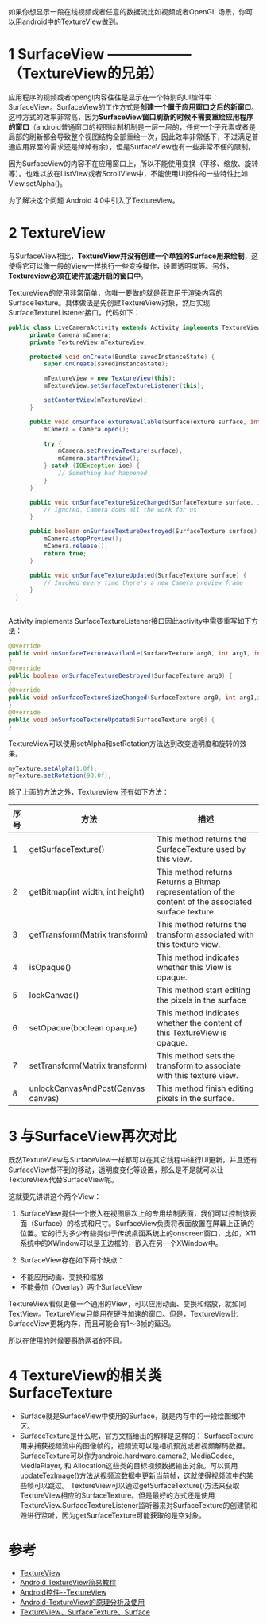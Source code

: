 
如果你想显示一段在线视频或者任意的数据流比如视频或者OpenGL 场景，你可以用android中的TextureView做到。

# 1 SurfaceView ——————（TextureView的兄弟）
应用程序的视频或者opengl内容往往是显示在一个特别的UI控件中：SurfaceView。SurfaceView的工作方式是**创建一个置于应用窗口之后的新窗口**。这种方式的效率非常高，因为**SurfaceView窗口刷新的时候不需要重绘应用程序的窗口**（android普通窗口的视图绘制机制是一层一层的，任何一个子元素或者是局部的刷新都会导致整个视图结构全部重绘一次，因此效率非常低下，不过满足普通应用界面的需求还是绰绰有余），但是SurfaceView也有一些非常不便的限制。

因为SurfaceView的内容不在应用窗口上，所以不能使用变换（平移、缩放、旋转等）。也难以放在ListView或者ScrollView中，不能使用UI控件的一些特性比如View.setAlpha()。

为了解决这个问题 Android 4.0中引入了TextureView。

# 2 TextureView

与SurfaceView相比，**TextureView并没有创建一个单独的Surface用来绘制**，这使得它可以像一般的View一样执行一些变换操作，设置透明度等。另外，**Textureview必须在硬件加速开启的窗口中**。

TextureView的使用非常简单，你唯一要做的就是获取用于渲染内容的SurfaceTexture。具体做法是先创建TextureView对象，然后实现SurfaceTextureListener接口，代码如下：

```java
public class LiveCameraActivity extends Activity implements TextureView.SurfaceTextureListener {
      private Camera mCamera;
      private TextureView mTextureView;

      protected void onCreate(Bundle savedInstanceState) {
          super.onCreate(savedInstanceState);

          mTextureView = new TextureView(this);
          mTextureView.setSurfaceTextureListener(this);

          setContentView(mTextureView);
      }

      public void onSurfaceTextureAvailable(SurfaceTexture surface, int width, int height) {
          mCamera = Camera.open();

          try {
              mCamera.setPreviewTexture(surface);
              mCamera.startPreview();
          } catch (IOException ioe) {
              // Something bad happened
          }
      }

      public void onSurfaceTextureSizeChanged(SurfaceTexture surface, int width, int height) {
          // Ignored, Camera does all the work for us
      }

      public boolean onSurfaceTextureDestroyed(SurfaceTexture surface) {
          mCamera.stopPreview();
          mCamera.release();
          return true;
      }

      public void onSurfaceTextureUpdated(SurfaceTexture surface) {
          // Invoked every time there's a new Camera preview frame
      }
  }
 
```


Activity implements SurfaceTextureListener接口因此activity中需要重写如下方法：
```java
@Override
public void onSurfaceTextureAvailable(SurfaceTexture arg0, int arg1, int arg2) {
}
@Override
public boolean onSurfaceTextureDestroyed(SurfaceTexture arg0) {
}
@Override
public void onSurfaceTextureSizeChanged(SurfaceTexture arg0, int arg1,int arg2) {
}
@Override
public void onSurfaceTextureUpdated(SurfaceTexture arg0) {
}
```


TextureView可以使用setAlpha和setRotation方法达到改变透明度和旋转的效果。
```java
myTexture.setAlpha(1.0f);
myTexture.setRotation(90.0f);
```

除了上面的方法之外，TextureView 还有如下方法：

序号 |	方法 | 描述
-- | -- | --
1	| getSurfaceTexture()                       | This method returns the SurfaceTexture used by this view.
2	| getBitmap(int width, int height)          | This method returns Returns a Bitmap representation of the content of the associated surface texture.
3	| getTransform(Matrix transform)            | This method returns the transform associated with this texture view.
4	| isOpaque()                                | This method indicates whether this View is opaque.
5	| lockCanvas()                              | This method start editing the pixels in the surface
6	| setOpaque(boolean opaque)                 | This method indicates whether the content of this TextureView is opaque.
7	| setTransform(Matrix transform)            | This method sets the transform to associate with this texture view.
8	| unlockCanvasAndPost(Canvas canvas)        | This method finish editing pixels in the surface.


# 3 与SurfaceView再次对比

既然TextureView与SurfaceView一样都可以在其它线程中进行UI更新，并且还有SurfaceView做不到的移动，透明度变化等设置，那么是不是就可以让TextureView代替SurfaceView呢。

这就要先讲讲这个两个View：

1. SurfaceView提供一个嵌入在视图层次上的专用绘制表面，我们可以控制该表面（Surface）的格式和尺寸。SurfaceView负责将表面放置在屏幕上正确的位置。它的行为多少有些类似于传统桌面系统上的onscreen窗口，比如，X11系统中的XWindow可以是无边框的，嵌入在另一个XWindow中。

2. SurfaceView存在如下两个缺点：
* 不能应用动画、变换和缩放
* 不能叠加（Overlay）两个SurfaceView

TextureView看似更像一个通用的View，可以应用动画、变换和缩放，就如同TextView。TextureView只能用在硬件加速的窗口。但是，TextureView比SurfaceView更耗内存，而且可能会有1～3帧的延迟。

所以在使用的时候要斟酌两者的不同。

# 4 TextureView的相关类SurfaceTexture
* Surface就是SurfaceView中使用的Surface，就是内存中的一段绘图缓冲区。 
* SurfaceTexture是什么呢，官方文档给出的解释是这样的：
SurfaceTexture用来捕获视频流中的图像帧的，视频流可以是相机预览或者视频解码数据。SurfaceTexture可以作为android.hardware.camera2, MediaCodec, MediaPlayer, 和 Allocation这些类的目标视频数据输出对象。可以调用updateTexImage()方法从视频流数据中更新当前帧，这就使得视频流中的某些帧可以跳过。
TextureView可以通过getSurfaceTexture()方法来获取TextureView相应的SurfaceTexture。但是最好的方式还是使用TextureView.SurfaceTextureListener监听器来对SurfaceTexture的创建销和毁进行监听，因为getSurfaceTexture可能获取的是空对象。




# 参考
* [TextureView](https://developer.android.com/reference/android/view/TextureView)
* [Android TextureView简易教程](http://www.jcodecraeer.com/a/anzhuokaifa/androidkaifa/2014/1213/2153.html)
* [Android控件--TextureView](https://blog.csdn.net/HardWorkingAnt/article/details/72784044)
* [Android-TextureView的原理分析及使用](https://blog.csdn.net/u013068887/article/details/79326893)
* [TextureView、SurfaceTexture、Surface](https://blog.csdn.net/Holmofy/article/details/66583879)



